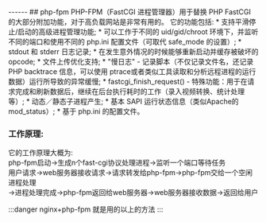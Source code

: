 <head>
     <title>EasySwoole 入门教程|swoole 入门教程|php运行模式|phpFpm|php-fpm</title>
     <meta name="keywords" content="EasySwoole 入门教程|swoole 入门教程|php运行模式|phpFpm|php-fpm"/>
     <meta name="description" content="EasySwoole 入门教程|swoole 入门教程|php运行模式|phpFpm|php-fpm"/>
</head>
---<head>---
## php-fpm
PHP-FPM（FastCGI 进程管理器）用于替换 PHP FastCGI 的大部分附加功能，对于高负载网站是非常有用的。  
它的功能包括:
 * 支持平滑停止/启动的高级进程管理功能;
 * 可以工作于不同的 uid/gid/chroot 环境下，并监听不同的端口和使用不同的 php.ini 配置文件（可取代 safe_mode 的设置）;
 * stdout 和 stderr 日志记录;
 * 在发生意外情况的时候能够重新启动并缓存被破坏的 opcode;
 * 文件上传优化支持;
 * "慢日志" - 记录脚本（不仅记录文件名，还记录 PHP backtrace 信息，可以使用 ptrace或者类似工具读取和分析远程进程的运行数据）运行所导致的异常缓慢;
 * fastcgi_finish_request() - 特殊功能：用于在请求完成和刷新数据后，继续在后台执行耗时的工作（录入视频转换、统计处理等）;
 * 动态／静态子进程产生;
 * 基本 SAPI 运行状态信息（类似Apache的 mod_status）;
 * 基于 php.ini 的配置文件。
 
### 工作原理:
它的工作原理大概为:  
   php-fpm启动->生成n个fast-cgi协议处理进程->监听一个端口等待任务  
   用户请求->web服务器接收请求->请求转发给php-fpm->php-fpm交给一个空闲进程处理  
   ->进程处理完成->php-fpm返回给web服务器->web服务器接收数据->返回给用户
   

:::danger 
nginx+php-fpm 就是用的以上的方法
:::
